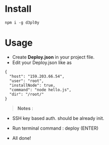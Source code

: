 # Install

```
npm i -g d3pl0y
```
# Usage

- Create **Deploy.json** in your project file.
- Edit your Deploy.json like as

```
{
  "host": "159.203.66.54",
  "user": "root",
  "installNode": true,
  "command": "node hello.js",
  "dir": "/root/"
}

```

> **Notes** :
  - SSH key based auth. should be already init.
  

- Run terminal command : deploy (ENTER)

- All done!

